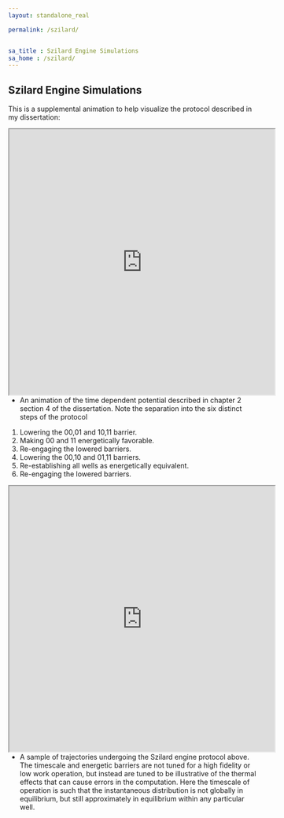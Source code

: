 ```yaml
---
layout: standalone_real

permalink: /szilard/


sa_title : Szilard Engine Simulations
sa_home : /szilard/
---
```

## Szilard Engine Simulations
This is a supplemental animation to help visualize the protocol described in my dissertation:

<iframe width="540" height="540" align='left' src="https://drive.google.com/file/d/1NZ2LamSs0fQ3L0r35gmsV0ahPhyqUPr_/preview">
</iframe>

- An animation of the time dependent potential described in chapter 2 section 4 of the dissertation. Note the separation into the six distinct steps of the protocol
1. Lowering the 00,01 and 10,11 barrier.
2. Making 00 and 11 energetically favorable.
3. Re-engaging the lowered barriers.
4. Lowering the 00,10 and 01,11 barriers.
5. Re-establishing all wells as energetically equivalent.
6. Re-engaging the lowered barriers.

<iframe width="540" height="540" align='left' src="https://drive.google.com/file/d/1Vj_Tzt-somZMHP91ZYHOhXrU1Jiewbja/preview">
</iframe>

- A sample of trajectories undergoing the Szilard engine protocol above. The timescale and energetic barriers are not tuned for a high fidelity or low work operation, but instead are tuned to be illustrative of the thermal effects that can cause errors in the computation. Here the timescale of operation is such that the instantaneous distribution is not globally in equilibrium, but still approximately in equilibrium within any particular well.
